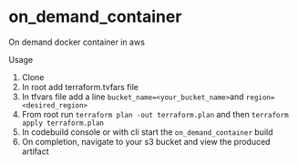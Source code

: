 # on_demand_container
On demand docker container in aws

Usage
1. Clone
2. In root add terraform.tvfars file
3. In tfvars file add a line `bucket_name=<your_bucket_name>`and `region=<desired_region>`
4. From root run `terraform plan -out terraform.plan` and then `terraform apply terraform.plan`
5. In codebuild console or with cli start the `on_demand_container` build
6. On completion, navigate to your s3 bucket and view the produced artifact
